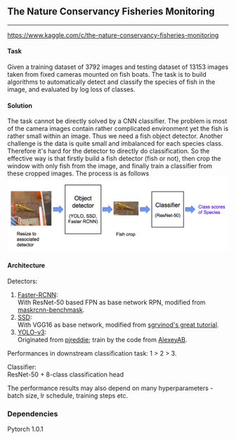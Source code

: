## The Nature Conservancy Fisheries Monitoring

----
https://www.kaggle.com/c/the-nature-conservancy-fisheries-monitoring

#### Task
Given a training dataset of 3792 images and testing dataset of 13153 images taken from fixed cameras mounted on fish boats. The task is to build algorithms to automatically detect and classify the species of fish in the image, and evaluated by log loss of classes.

#### Solution
The task cannot be directly solved by a CNN classifier. The problem is most of the camera images contain rather complicated environment yet the fish is rather small within an image. Thus we need a fish object detector. Another challenge is the data is quite small and imbalanced for each species class. Therefore it's hard for the detector to directly do classification. So the effective way is that firstly build a fish detector (fish or not), then crop the window with only fish from the image, and finally train a classifier from these cropped images. The process is as follows  
  <img src="img/sol_arch.png" width="880"/> 

#### Architecture
Detectors:  
1. [Faster-RCNN](https://arxiv.org/abs/1506.01497):  
With ResNet-50 based FPN as base network RPN, modified from [maskrcnn-benchmask](https://github.com/facebookresearch/maskrcnn-benchmark).  
2. [SSD](https://arxiv.org/abs/1512.02325):  
With VGG16 as base network, modified from [sgrvinod's great tutorial](https://github.com/sgrvinod/a-PyTorch-Tutorial-to-Object-Detection).  
3. [YOLO-v3](https://arxiv.org/abs/1804.02767):  
Originated from [pjreddie](https://pjreddie.com/darknet/yolo/); train by the code from [AlexeyAB](https://github.com/AlexeyAB/darknet).  

Performances in downstream classification task: 1 > 2 > 3.  

Classifier:  
ResNet-50 + 8-class classification head

The performance results may also depend on many hyperparameters - batch size, lr schedule, training steps etc.

### Dependencies
Pytorch 1.0.1
